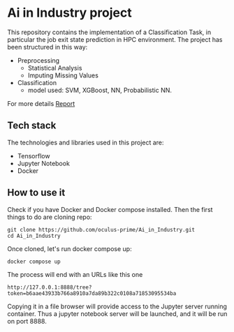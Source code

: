 # Ai in Industry project
This repository contains the implementation of a Classification Task, in particular the job exit state prediction in HPC environment.
The project has been structured in this way:
* Preprocessing
  - Statistical Analysis
  - Imputing Missing Values
* Classification
  - model used: SVM, XGBoost, NN, Probabilistic NN.

For more details [Report](https://github.com/oculus-prime/Ai_in_Industry/blob/master/Report_Ai_in_Industry.pdf)


## Tech stack
The technologies and libraries used in this project are: <br/>
- Tensorflow
- Jupyter Notebook
- Docker

## How to use it
Check if you have Docker and Docker compose installed.
Then the first things to do are cloning repo: <br/>
```
git clone https://github.com/oculus-prime/Ai_in_Industry.git
cd Ai_in_Industry
```
Once cloned, let's run docker compose up:<br/>
```
docker compose up
```
The process will end with an URLs like this one
```
http://127.0.0.1:8888/tree?token=b6aae43933b766a8910a7da89b322c0108a71853095534ba

```
Copying it in a file browser will provide access to the Jupyter server running container.
Thus a jupyter notebook server will be launched, and it will be run on port 8888.

